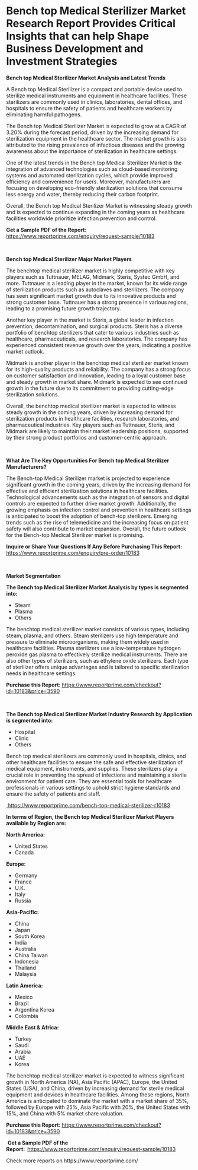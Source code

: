 <p><h1>Bench top Medical Sterilizer Market Research Report Provides Critical Insights that can help Shape Business Development and Investment Strategies</h1></p><p><strong>Bench top Medical Sterilizer Market Analysis and Latest Trends</strong></p>
<p><p>A Bench top Medical Sterilizer is a compact and portable device used to sterilize medical instruments and equipment in healthcare facilities. These sterilizers are commonly used in clinics, laboratories, dental offices, and hospitals to ensure the safety of patients and healthcare workers by eliminating harmful pathogens.</p><p>The Bench top Medical Sterilizer Market is expected to grow at a CAGR of 3.20% during the forecast period, driven by the increasing demand for sterilization equipment in the healthcare sector. The market growth is also attributed to the rising prevalence of infectious diseases and the growing awareness about the importance of sterilization in healthcare settings.</p><p>One of the latest trends in the Bench top Medical Sterilizer Market is the integration of advanced technologies such as cloud-based monitoring systems and automated sterilization cycles, which provide improved efficiency and convenience for users. Moreover, manufacturers are focusing on developing eco-friendly sterilization solutions that consume less energy and water, thereby reducing their carbon footprint.</p><p>Overall, the Bench top Medical Sterilizer Market is witnessing steady growth and is expected to continue expanding in the coming years as healthcare facilities worldwide prioritize infection prevention and control.</p></p>
<p><strong>Get a Sample PDF of the Report:&nbsp;</strong> <a href="https://www.reportprime.com/enquiry/request-sample/10183">https://www.reportprime.com/enquiry/request-sample/10183</a></p>
<p>&nbsp;</p>
<p><strong>Bench top Medical Sterilizer Major Market Players</strong></p>
<p><p>The benchtop medical sterilizer market is highly competitive with key players such as Tuttnauer, MELAG, Midmark, Steris, Systec GmbH, and more. Tuttnauer is a leading player in the market, known for its wide range of sterilization products such as autoclaves and sterilizers. The company has seen significant market growth due to its innovative products and strong customer base. Tuttnauer has a strong presence in various regions, leading to a promising future growth trajectory.</p><p>Another key player in the market is Steris, a global leader in infection prevention, decontamination, and surgical products. Steris has a diverse portfolio of benchtop sterilizers that cater to various industries such as healthcare, pharmaceuticals, and research laboratories. The company has experienced consistent revenue growth over the years, indicating a positive market outlook.</p><p>Midmark is another player in the benchtop medical sterilizer market known for its high-quality products and reliability. The company has a strong focus on customer satisfaction and innovation, leading to a loyal customer base and steady growth in market share. Midmark is expected to see continued growth in the future due to its commitment to providing cutting-edge sterilization solutions.</p><p>Overall, the benchtop medical sterilizer market is expected to witness steady growth in the coming years, driven by increasing demand for sterilization products in healthcare facilities, research laboratories, and pharmaceutical industries. Key players such as Tuttnauer, Steris, and Midmark are likely to maintain their market leadership positions, supported by their strong product portfolios and customer-centric approach.</p></p>
<p>&nbsp;</p>
<p><strong>What Are The Key Opportunities For Bench top Medical Sterilizer Manufacturers?</strong></p>
<p><p>The Bench-top Medical Sterilizer market is projected to experience significant growth in the coming years, driven by the increasing demand for effective and efficient sterilization solutions in healthcare facilities. Technological advancements such as the integration of sensors and digital controls are expected to further drive market growth. Additionally, the growing emphasis on infection control and prevention in healthcare settings is anticipated to boost the adoption of bench-top sterilizers. Emerging trends such as the rise of telemedicine and the increasing focus on patient safety will also contribute to market expansion. Overall, the future outlook for the Bench-top Medical Sterilizer market is promising.</p></p>
<p><strong>Inquire or Share Your Questions If Any Before Purchasing This Report:</strong> <a href="https://www.reportprime.com/enquiry/pre-order/10183">https://www.reportprime.com/enquiry/pre-order/10183</a></p>
<p>&nbsp;</p>
<p><strong>Market Segmentation</strong></p>
<p><strong>The Bench top Medical Sterilizer Market Analysis by types is segmented into:</strong></p>
<p><ul><li>Steam</li><li>Plasma</li><li>Others</li></ul></p>
<p><p>The benchtop medical sterilizer market consists of various types, including steam, plasma, and others. Steam sterilizers use high temperature and pressure to eliminate microorganisms, making them widely used in healthcare facilities. Plasma sterilizers use a low-temperature hydrogen peroxide gas plasma to effectively sterilize medical instruments. There are also other types of sterilizers, such as ethylene oxide sterilizers. Each type of sterilizer offers unique advantages and is tailored to specific sterilization needs in healthcare settings.</p></p>
<p><strong>Purchase this Report:&nbsp;</strong><a href="https://www.reportprime.com/checkout?id=10183&price=3590">https://www.reportprime.com/checkout?id=10183&price=3590</a></p>
<p>&nbsp;</p>
<p><strong>The Bench top Medical Sterilizer Market Industry Research by Application is segmented into:</strong></p>
<p><ul><li>Hospital</li><li>Clinic</li><li>Others</li></ul></p>
<p><p>Bench top medical sterilizers are commonly used in hospitals, clinics, and other healthcare facilities to ensure the safe and effective sterilization of medical equipment, instruments, and supplies. These sterilizers play a crucial role in preventing the spread of infections and maintaining a sterile environment for patient care. They are essential tools for healthcare professionals in various settings to uphold strict hygiene standards and ensure the safety of patients and staff.</p></p>
<p><a href="https://www.reportprime.com/bench-top-medical-sterilizer-r10183">&nbsp;https://www.reportprime.com/bench-top-medical-sterilizer-r10183</a></p>
<p><strong>In terms of Region, the Bench top Medical Sterilizer Market Players available by Region are:</strong></p>
<p>
    <p> <strong> North America: </strong>
        <ul>
            <li>United States</li>
            <li>Canada</li>
        </ul>
        </p> 
    <p> <strong> Europe: </strong>
        <ul>
            <li>Germany</li>
            <li>France</li>
            <li>U.K.</li>
            <li>Italy</li>
            <li>Russia</li>
        </ul>
        </p> 
    <p> <strong> Asia-Pacific: </strong>
        <ul>
            <li>China</li>
            <li>Japan</li>
            <li>South Korea</li>
            <li>India</li>
            <li>Australia</li>
            <li>China Taiwan</li>
            <li>Indonesia</li>
            <li>Thailand</li>
            <li>Malaysia</li>
        </ul>
        </p> 
    <p> <strong> Latin America: </strong>
        <ul>
            <li>Mexico</li>
            <li>Brazil</li>
            <li>Argentina Korea</li>
            <li>Colombia</li>
        </ul>
        </p> 
    <p> <strong> Middle East & Africa: </strong>
        <ul>
            <li>Turkey</li>
            <li>Saudi</li>
            <li>Arabia</li>
            <li>UAE</li>
            <li>Korea</li>
        </ul>
    </p>
    </p>
<p><p>The benchtop medical sterilizer market is expected to witness significant growth in North America (NA), Asia Pacific (APAC), Europe, the United States (USA), and China, driven by increasing demand for sterile medical equipment and devices in healthcare facilities. Among these regions, North America is anticipated to dominate the market with a market share of 35%, followed by Europe with 25%, Asia Pacific with 20%, the United States with 15%, and China with 5% market share valuation.</p></p>
<p><strong>Purchase this Report: </strong><a href="https://www.reportprime.com/checkout?id=10183&price=3590">https://www.reportprime.com/checkout?id=10183&price=3590</a></p>
<p>&nbsp;<strong>Get a Sample PDF of the Report:&nbsp;&nbsp;</strong><a href="https://www.reportprime.com/enquiry/request-sample/10183">https://www.reportprime.com/enquiry/request-sample/10183</a></p>
<p><strong></strong></p>
<p>Check more reports on https://www.reportprime.com/</p>